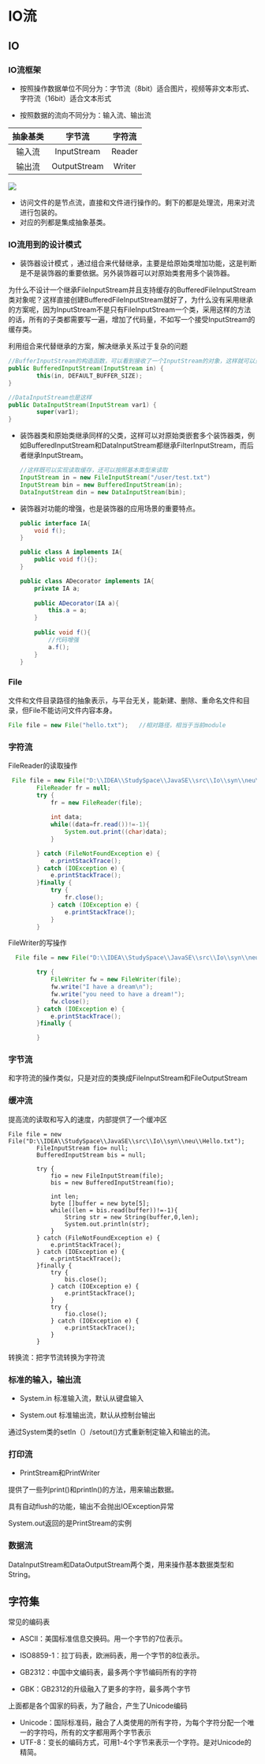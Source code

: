# IO流

## IO

### IO流框架

- 按照操作数据单位不同分为：字节流（8bit）适合图片，视频等非文本形式、字符流（16bit）适合文本形式

- 按照数据的流向不同分为：输入流、输出流

| 抽象基类 |    字节流    | 字符流 |
| :------: | :----------: | :----: |
|  输入流  | InputStream  | Reader |
|  输出流  | OutputStream | Writer |

![](resources/IO框架图.jpg)

- 访问文件的是节点流，直接和文件进行操作的。剩下的都是处理流，用来对流进行包装的。
- 对应的列都是集成抽象基类。

### IO流用到的设计模式

- 装饰器设计模式 ，通过组合来代替继承，主要是给原始类增加功能，这是判断是不是装饰器的重要依据。另外装饰器可以对原始类套用多个装饰器。

  

为什么不设计一个继承FileInputStream并且支持缓存的BufferedFileInputStream类对象呢？这样直接创建BufferedFileInputStream就好了，为什么没有采用继承的方案呢，因为InputStream不是只有FileInputStream一个类，采用这样的方法的话，所有的子类都需要写一遍，增加了代码量，不如写一个接受InputStream的缓存类。

利用组合来代替继承的方案，解决继承关系过于复杂的问题



```java
//BufferInputStream的构造函数，可以看到接收了一个InputStream的对象，这样就可以只写一个类，避免继承重写多个类
public BufferedInputStream(InputStream in) {
        this(in, DEFAULT_BUFFER_SIZE);
}

//DataInputStream也是这样
public DataInputStream(InputStream var1) {
        super(var1);
}
```

- 装饰器类和原始类继承同样的父类，这样可以对原始类嵌套多个装饰器类，例如BufferedInputStream和DataInputStream都继承FilterInputStream，而后者继承InputStream。

  ```java
  //这样既可以实现读取缓存，还可以按照基本类型来读取
  InputStream in = new FileInputStream("/user/test.txt")
  InputStream bin = new BufferedInputStream(in);
  DataInputStream din = new DataInputStream(bin);
  ```

- 装饰器对功能的增强，也是装饰器的应用场景的重要特点。

  ```java
  public interface IA{
      void f();
  }
  
  public class A implements IA{
      public void f(){};
  }
  
  public class ADecorator implements IA{
      private IA a;
      
      public ADecorator(IA a){
          this.a = a;
      }
      
      public void f(){
          //代码增强
          a.f();
      }
  }
  ```

  

### File

文件和文件目录路径的抽象表示，与平台无关，能新建、删除、重命名文件和目录，但File不能访问文件内容本身。

```java
File file = new File("hello.txt");   //相对路径，相当于当前module
```



### 字符流

FileReader的读取操作

```java
 File file = new File("D:\\IDEA\\StudySpace\\JavaSE\\src\\Io\\syn\\neu\\Hello.txt");
        FileReader fr = null;
        try {
            fr = new FileReader(file);
            
            int data;
            while((data=fr.read())!=-1){
                System.out.print((char)data);
            }

        } catch (FileNotFoundException e) {
            e.printStackTrace();
        } catch (IOException e) {
            e.printStackTrace();
        }finally {
            try {
                fr.close();
            } catch (IOException e) {
                e.printStackTrace();
            }
        }
```

FileWriter的写操作

```java
  File file = new File("D:\\IDEA\\StudySpace\\JavaSE\\src\\Io\\syn\\neu\\Hello1.txt");

        try {
            FileWriter fw = new FileWriter(file);
            fw.write("I have a dream\n");
            fw.write("you need to have a dream!");
            fw.close();
        } catch (IOException e) {
            e.printStackTrace();
        }finally {

        }
```

### 字节流

和字符流的操作类似，只是对应的类换成FileInputStream和FileOutputStream



### 缓冲流

提高流的读取和写入的速度，内部提供了一个缓冲区

```
File file = new File("D:\\IDEA\\StudySpace\\JavaSE\\src\\Io\\syn\\neu\\Hello.txt");
        FileInputStream fio= null;
        BufferedInputStream bis = null;

        try {
            fio = new FileInputStream(file);
            bis = new BufferedInputStream(fio);

            int len;
            byte []buffer = new byte[5];
            while((len = bis.read(buffer))!=-1){
                String str = new String(buffer,0,len);
                System.out.println(str);
            }
        } catch (FileNotFoundException e) {
            e.printStackTrace();
        } catch (IOException e) {
            e.printStackTrace();
        }finally {
            try {
                bis.close();
            } catch (IOException e) {
                e.printStackTrace();
            }
            try {
                fio.close();
            } catch (IOException e) {
                e.printStackTrace();
            }
        }
```

转换流：把字节流转换为字符流



### 标准的输入，输出流

- System.in 标准输入流，默认从键盘输入

- System.out 标准输出流，默认从控制台输出


通过System类的setIn（）/setout()方式重新制定输入和输出的流。



### 打印流

- PrintStream和PrintWriter

提供了一些列print()和println()的方法，用来输出数据。

具有自动flush的功能，输出不会抛出IOException异常

System.out返回的是PrintStream的实例



### 数据流

DataInputStream和DataOutputStream两个类，用来操作基本数据类型和String。



## 字符集

常见的编码表

- ASCII：美国标准信息交换码。用一个字节的7位表示。

- ISO8859-1：拉丁码表，欧洲码表，用一个字节的8位表示。

- GB2312：中国中文编码表，最多两个字节编码所有的字符

- GBK：GB2312的升级融入了更多的字符，最多两个字节

上面都是各个国家的码表，为了融合，产生了Unicode编码

- Unicode：国际标准码，融合了人类使用的所有字符，为每个字符分配一个唯一的字符吗，所有的文字都用两个字节表示
- UTF-8：变长的编码方式，可用1-4个字节来表示一个字符。是对Unicode的精简。

